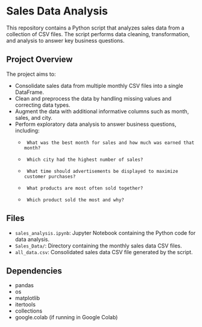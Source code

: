 # Sales Data Analysis

This repository contains a Python script that analyzes sales data from a collection of CSV files. The script performs data cleaning, transformation, and analysis to answer key business questions.

## Project Overview

The project aims to:

-   Consolidate sales data from multiple monthly CSV files into a single DataFrame.
-   Clean and preprocess the data by handling missing values and correcting data types.
-   Augment the data with additional informative columns such as month, sales, and city.
-   Perform exploratory data analysis to answer business questions, including:
    -      What was the best month for sales and how much was earned that month?
    -      Which city had the highest number of sales?
    -      What time should advertisements be displayed to maximize customer purchases?
    -      What products are most often sold together?
    -      Which product sold the most and why?

## Files

-   `sales_analysis.ipynb`: Jupyter Notebook containing the Python code for data analysis.
-   `Sales_Data/`: Directory containing the monthly sales data CSV files.
-   `all_data.csv`: Consolidated sales data CSV file generated by the script.

## Dependencies

-   pandas
-   os
-   matplotlib
-   itertools
-   collections
-   google.colab (if running in Google Colab)
